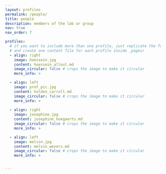 ```yaml
---
layout: profiles
permalink: /people/
title: people
description: members of the lab or group
nav: true
nav_order: 7

profiles:
  # if you want to include more than one profile, just replicate the following block
  # and create one content file for each profile inside _pages/
  - align: right
    image: hoessein.jpg
    content: hoessein_alloul.md
    image_circular: false # crops the image to make it circular
    more_info: >

  - align: left
    image: prof_pic.jpg
    content: holden_carroll.md
    image_circular: false # crops the image to make it circular
    more_info: >
    
  - align: right
    image: josephine.jpg
    content: josephine_hoegaerts.md
    image_circular: false # crops the image to make it circular
    more_info: >

  - align: left
    image: melvin.jpg
    content: melvin_wevers.md
    image_circular: false # crops the image to make it circular
    more_info: >


---
```


